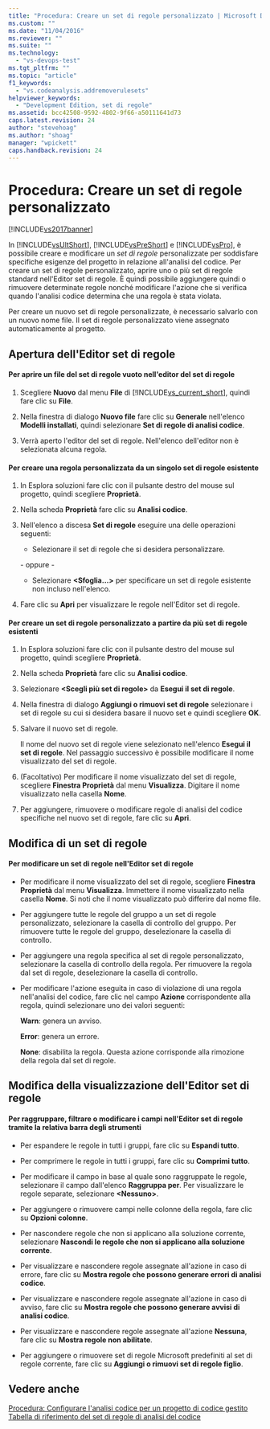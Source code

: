 ```yaml
---
title: "Procedura: Creare un set di regole personalizzato | Microsoft Docs"
ms.custom: ""
ms.date: "11/04/2016"
ms.reviewer: ""
ms.suite: ""
ms.technology: 
  - "vs-devops-test"
ms.tgt_pltfrm: ""
ms.topic: "article"
f1_keywords: 
  - "vs.codeanalysis.addremoverulesets"
helpviewer_keywords: 
  - "Development Edition, set di regole"
ms.assetid: bcc42508-9592-4802-9f66-a50111641d73
caps.latest.revision: 24
author: "stevehoag"
ms.author: "shoag"
manager: "wpickett"
caps.handback.revision: 24
---
```

# Procedura: Creare un set di regole personalizzato
[!INCLUDE[vs2017banner](../code-quality/includes/vs2017banner.md)]

In [!INCLUDE[vsUltShort](../code-quality/includes/vsultshort_md.md)], [!INCLUDE[vsPreShort](../code-quality/includes/vspreshort_md.md)] e [!INCLUDE[vsPro](../code-quality/includes/vspro_md.md)], è possibile creare e modificare un *set di regole* personalizzate per soddisfare specifiche esigenze del progetto in relazione all'analisi del codice.  Per creare un set di regole personalizzato, aprire uno o più set di regole standard nell'Editor set di regole.  È quindi possibile aggiungere quindi o rimuovere determinate regole nonché modificare l'azione che si verifica quando l'analisi codice determina che una regola è stata violata.  
  
 Per creare un nuovo set di regole personalizzate, è necessario salvarlo con un nuovo nome file.  Il set di regole personalizzato viene assegnato automaticamente al progetto.  
  
## Apertura dell'Editor set di regole  
  
#### Per aprire un file del set di regole vuoto nell'editor del set di regole  
  
1.  Scegliere **Nuovo** dal menu **File** di [!INCLUDE[vs_current_short](../code-quality/includes/vs_current_short_md.md)], quindi fare clic su **File**.  
  
2.  Nella finestra di dialogo **Nuovo file** fare clic su **Generale** nell'elenco **Modelli installati**, quindi selezionare **Set di regole di analisi codice**.  
  
3.  Verrà aperto l'editor del set di regole.  Nell'elenco dell'editor non è selezionata alcuna regola.  
  
#### Per creare una regola personalizzata da un singolo set di regole esistente  
  
1.  In Esplora soluzioni fare clic con il pulsante destro del mouse sul progetto, quindi scegliere **Proprietà**.  
  
2.  Nella scheda **Proprietà** fare clic su **Analisi codice**.  
  
3.  Nell'elenco a discesa **Set di regole** eseguire una delle operazioni seguenti:  
  
    -   Selezionare il set di regole che si desidera personalizzare.  
  
     \- oppure \-  
  
    -   Selezionare **\<Sfoglia...\>** per specificare un set di regole esistente non incluso nell'elenco.  
  
4.  Fare clic su **Apri** per visualizzare le regole nell'Editor set di regole.  
  
#### Per creare un set di regole personalizzato a partire da più set di regole esistenti  
  
1.  In Esplora soluzioni fare clic con il pulsante destro del mouse sul progetto, quindi scegliere **Proprietà**.  
  
2.  Nella scheda **Proprietà** fare clic su **Analisi codice**.  
  
3.  Selezionare **\<Scegli più set di regole\>** da **Esegui il set di regole**.  
  
4.  Nella finestra di dialogo **Aggiungi o rimuovi set di regole** selezionare i set di regole su cui si desidera basare il nuovo set e quindi scegliere **OK**.  
  
5.  Salvare il nuovo set di regole.  
  
     Il nome del nuovo set di regole viene selezionato nell'elenco **Esegui il set di regole**.  Nel passaggio successivo è possibile modificare il nome visualizzato del set di regole.  
  
6.  \(Facoltativo\) Per modificare il nome visualizzato del set di regole, scegliere **Finestra Proprietà** dal menu **Visualizza**.  Digitare il nome visualizzato nella casella **Nome**.  
  
7.  Per aggiungere, rimuovere o modificare regole di analisi del codice specifiche nel nuovo set di regole, fare clic su **Apri**.  
  
## Modifica di un set di regole  
  
#### Per modificare un set di regole nell'Editor set di regole  
  
-   Per modificare il nome visualizzato del set di regole, scegliere **Finestra Proprietà** dal menu **Visualizza**.  Immettere il nome visualizzato nella casella **Nome**.  Si noti che il nome visualizzato può differire dal nome file.  
  
-   Per aggiungere tutte le regole del gruppo a un set di regole personalizzato, selezionare la casella di controllo del gruppo.  Per rimuovere tutte le regole del gruppo, deselezionare la casella di controllo.  
  
-   Per aggiungere una regola specifica al set di regole personalizzato, selezionare la casella di controllo della regola.  Per rimuovere la regola dal set di regole, deselezionare la casella di controllo.  
  
-   Per modificare l'azione eseguita in caso di violazione di una regola nell'analisi del codice, fare clic nel campo **Azione** corrispondente alla regola, quindi selezionare uno dei valori seguenti:  
  
     **Warn**: genera un avviso.  
  
     **Error**: genera un errore.  
  
     **None**: disabilita la regola.  Questa azione corrisponde alla rimozione della regola dal set di regole.  
  
## Modifica della visualizzazione dell'Editor set di regole  
  
#### Per raggruppare, filtrare o modificare i campi nell'Editor set di regole tramite la relativa barra degli strumenti  
  
-   Per espandere le regole in tutti i gruppi, fare clic su **Espandi tutto**.  
  
-   Per comprimere le regole in tutti i gruppi, fare clic su **Comprimi tutto**.  
  
-   Per modificare il campo in base al quale sono raggruppate le regole, selezionare il campo dall'elenco **Raggruppa per**.  Per visualizzare le regole separate, selezionare **\<Nessuno\>**.  
  
-   Per aggiungere o rimuovere campi nelle colonne della regola, fare clic su **Opzioni colonne**.  
  
-   Per nascondere regole che non si applicano alla soluzione corrente, selezionare **Nascondi le regole che non si applicano alla soluzione corrente**.  
  
-   Per visualizzare e nascondere regole assegnate all'azione in caso di errore, fare clic su **Mostra regole che possono generare errori di analisi codice**.  
  
-   Per visualizzare e nascondere regole assegnate all'azione in caso di avviso, fare clic su **Mostra regole che possono generare avvisi di analisi codice**.  
  
-   Per visualizzare e nascondere regole assegnate all'azione **Nessuna**, fare clic su **Mostra regole non abilitate**.  
  
-   Per aggiungere o rimuovere set di regole Microsoft predefiniti al set di regole corrente, fare clic su **Aggiungi o rimuovi set di regole figlio**.  
  
## Vedere anche  
 [Procedura: Configurare l'analisi codice per un progetto di codice gestito](../code-quality/how-to-configure-code-analysis-for-a-managed-code-project.md)   
 [Tabella di riferimento del set di regole di analisi del codice](../code-quality/code-analysis-rule-set-reference.md)